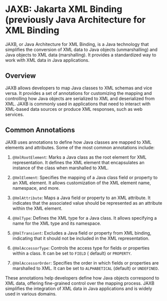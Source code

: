 # JAXB: Jakarta XML Binding (previously Java Architecture for XML Binding

JAXB, or Java Architecture for XML Binding, is a Java technology that simplifies the conversion of XML data to Java
objects (unmarshalling) and Java objects to XML data (marshalling). It provides a standardized way to work with XML data
in Java applications.

## Overview

JAXB allows developers to map Java classes to XML schemas and vice versa. It provides a set of annotations for
customizing the mapping and controlling how Java objects are serialized to XML and deserialized from XML. JAXB is
commonly used in applications that need to interact with XML-based data sources or produce XML responses, such as web
services.

## Common Annotations

JAXB uses annotations to define how Java classes are mapped to XML elements and attributes. Some of the most common
annotations include:

1. `@XmlRootElement`: Marks a Java class as the root element for XML representation. It defines the XML element that
   encapsulates an instance of the class when marshalled to XML.

2. `@XmlElement`: Specifies the mapping of a Java class field or property to an XML element. It allows customization of
   the XML element name, namespace, and more.

3. `@XmlAttribute`: Maps a Java field or property to an XML attribute. It indicates that the associated value should be
   represented as an attribute within the XML element.

4. `@XmlType`: Defines the XML type for a Java class. It allows specifying a name for the XML type and its namespace.

5. `@XmlTransient`: Excludes a Java field or property from XML binding, indicating that it should not be included in the
   XML representation.

6. `@XmlAccessorType`: Controls the access type for fields or properties within a class. It can be set to `FIELD` (
   default) or `PROPERTY`.

7. `@XmlAccessorOrder`: Specifies the order in which fields or properties are marshalled to XML. It can be set
   to `ALPHABETICAL` (default) or `UNDEFINED`.

These annotations help developers define how Java objects correspond to XML data, offering fine-grained control over the
mapping process. JAXB simplifies the integration of XML data in Java applications and is widely used in various domains.
